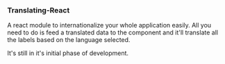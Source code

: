 ### Translating-React

A react module to internationalize your whole application easily. All you need to do is feed a translated data to the component and it'll translate all the labels based on the language selected.

It's still in it's initial phase of development.
